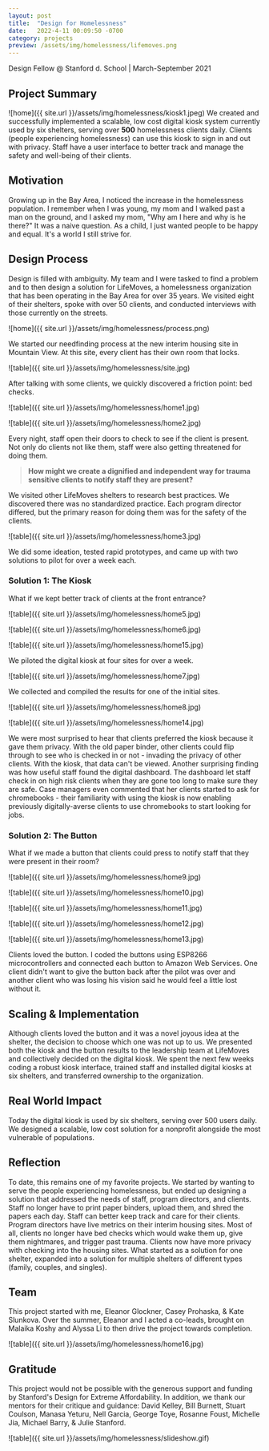 ```yaml
---
layout: post
title:  "Design for Homelessness"
date:   2022-4-11 00:09:50 -0700
category: projects
preview: /assets/img/homelessness/lifemoves.png
---
```


Design Fellow @ Stanford d. School | March-September 2021

## Project Summary
![home]({{ site.url }}/assets/img/homelessness/kiosk1.jpeg)
We created and successfully implemented a scalable, low cost digital kiosk system currently used by six shelters, serving over **500** homelessness clients daily. Clients (people experiencing homelessness) can use this kiosk to sign in and out with privacy. Staff have a user interface to better track and manage the safety and well-being of their clients.

## Motivation
Growing up in the Bay Area, I noticed the increase in the homelessness population. I remember when I was young, my mom and I walked past a man on the ground, and I asked my mom, "Why am I here and why is he there?" It was a naive question. As a child, I just wanted people to be happy and equal. It's a world I still strive for.

## Design Process
Design is filled with ambiguity. My team and I were tasked to find a problem and to then design a solution for LifeMoves, a homelessness organization that has been operating in the Bay Area for over 35 years. We visited eight of their shelters, spoke with over 50 clients, and conducted interviews with those currently on the streets.

![home]({{ site.url }}/assets/img/homelessness/process.png)

We started our needfinding process at the new interim housing site in Mountain View. At this site, every client has their own room that locks.

![table]({{ site.url }}/assets/img/homelessness/site.jpg)

After talking with some clients, we quickly discovered a friction point: bed checks.

![table]({{ site.url }}/assets/img/homelessness/home1.jpg)

![table]({{ site.url }}/assets/img/homelessness/home2.jpg)

Every night, staff open their doors to check to see if the client is present. Not only do clients not like them, staff were also getting threatened for doing them.

> **How might we create a dignified and independent way for trauma sensitive clients to notify staff they are present?**

We visited other LifeMoves shelters to research best practices. We discovered there was no standardized practice. Each program director differed, but the primary reason for doing them was for the safety of the clients.

![table]({{ site.url }}/assets/img/homelessness/home3.jpg)

We did some ideation, tested rapid prototypes, and came up with two solutions to pilot for over a week each.

### Solution 1: The Kiosk
What if we kept better track of clients at the front entrance?

![table]({{ site.url }}/assets/img/homelessness/home5.jpg)

![table]({{ site.url }}/assets/img/homelessness/home6.jpg)

![table]({{ site.url }}/assets/img/homelessness/home15.jpg)

We piloted the digital kiosk at four sites for over a week.

![table]({{ site.url }}/assets/img/homelessness/home7.jpg)

We collected and compiled the results for one of the initial sites.

![table]({{ site.url }}/assets/img/homelessness/home8.jpg)

![table]({{ site.url }}/assets/img/homelessness/home14.jpg)

We were most surprised to hear that clients preferred the kiosk because it gave them privacy. With the old paper binder, other clients could flip through to see who is checked in or not - invading the privacy of other clients. With the kiosk, that data can't be viewed. Another surprising finding was how useful staff found the digital dashboard. The dashboard let staff check in on high risk clients when they are gone too long to make sure they are safe. Case managers even commented that her clients started to ask for chromebooks - their familiarity with using the kiosk is now enabling previously digitally-averse clients to use chromebooks to start looking for jobs.

### Solution 2: The Button
What if we made a button that clients could press to notify staff that they were present in their room?

![table]({{ site.url }}/assets/img/homelessness/home9.jpg)

![table]({{ site.url }}/assets/img/homelessness/home10.jpg)

![table]({{ site.url }}/assets/img/homelessness/home11.jpg)

![table]({{ site.url }}/assets/img/homelessness/home12.jpg)

![table]({{ site.url }}/assets/img/homelessness/home13.jpg)

Clients loved the button. I coded the buttons using ESP8266 microcontrollers and connected each button to Amazon Web Services. One client didn't want to give the button back after the pilot was over and another client who was losing his vision said he would feel a little lost without it.

## Scaling & Implementation
Although clients loved the button and it was a novel joyous idea at the shelter, the decision to choose which one was not up to us. We presented both the kiosk and the button results to the leadership team at LifeMoves and collectively decided on the digital kiosk. We spent the next few weeks coding a robust kiosk interface, trained staff and installed digital kiosks at six shelters, and transferred ownership to the organization.

## Real World Impact
Today the digital kiosk is used by six shelters, serving over 500 users daily. We designed a scalable, low cost solution for a nonprofit alongside the most vulnerable of populations.

## Reflection
To date, this remains one of my favorite projects. We started by wanting to serve the people experiencing homelessness, but ended up designing a solution that addressed the needs of staff, program directors, and clients. Staff no longer have to print paper binders, upload them, and shred the papers each day. Staff can better keep track and care for their clients. Program directors have live metrics on their interim housing sites. Most of all, clients no longer have bed checks which would wake them up, give them nightmares, and trigger past trauma. Clients now have more privacy with checking into the housing sites. What started as a solution for one shelter, expanded into a solution for multiple shelters of different types (family, couples, and singles).

## Team
This project started with me, Eleanor Glockner, Casey Prohaska, & Kate Slunkova. Over the summer, Eleanor and I acted a co-leads, brought on Malaika Koshy and Alyssa Li to then drive the project towards completion.

![table]({{ site.url }}/assets/img/homelessness/home16.jpg)

## Gratitude
This project would not be possible with the generous support and funding by Stanford's Design for Extreme Affordability. In addition, we thank our mentors for their critique and guidance: David Kelley, Bill Burnett, Stuart Coulson, Manasa Yeturu, Nell Garcia, George Toye, Rosanne Foust, Michelle Jia, Michael Barry, & Julie Stanford.

![table]({{ site.url }}/assets/img/homelessness/slideshow.gif)
